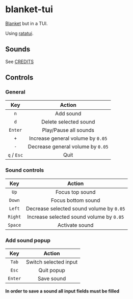 # blanket-tui

[Blanket](https://github.com/rafaelmardojai/blanket) but in a TUI.

Using [ratatui](https://ratatui.rs/).

## Sounds

See [CREDITS](./resources/CREDITS.md)

## Controls

### General

|     Key     |              Action               |
| :---------: | :-------------------------------: |
|     `n`     |             Add sound             |
|     `d`     |       Delete selected sound       |
|   `Enter`   |       Play/Pause all sounds       |
|     `+`     | Increase general volume by `0.05` |
|     `-`     | Decrease general volume by `0.05` |
| `q` / `Esc` |               Quit                |

### Sound controls

|   Key   |                  Action                  |
| :-----: | :--------------------------------------: |
|  `Up`   |             Focus top sound              |
| `Down`  |            Focus bottom sound            |
| `Left`  | Decrease selected sound volume by `0.05` |
| `Right` | Increase selected sound volume by `0.05` |
| `Space` |              Activate sound              |

### Add sound popup

|   Key   |        Action         |
| :-----: | :-------------------: |
|  `Tab`  | Switch selected input |
|  `Esc`  |      Quit popup       |
| `Enter` |      Save sound       |

**In order to save a sound all input fields must be filled**


